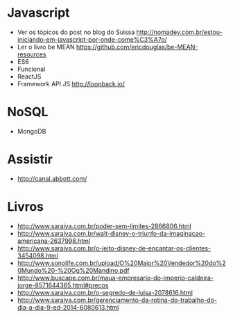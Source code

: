 Javascript
==========
- Ver os tópicos do post no blog do Suissa http://nomadev.com.br/estou-iniciando-em-javascript-por-onde-come%C3%A7o/
- Ler o livro be MEAN https://github.com/ericdouglas/be-MEAN-resources
- ES6
- Funcional
- ReactJS
- Framework API JS http://loopback.io/


NoSQL
=====
- MongoDB


Assistir
========
- http://canal.abbott.com/


Livros
======
- http://www.saraiva.com.br/poder-sem-limites-2866806.html
- http://www.saraiva.com.br/walt-disney-o-triunfo-da-imaginacao-americana-2637998.html
- http://www.saraiva.com.br/o-jeito-disney-de-encantar-os-clientes-3454098.html
- http://www.sonolife.com.br/upload/O%20Maior%20Vendedor%20do%20Mundo%20-%20Og%20Mandino.pdf
- http://www.buscape.com.br/maua-empresario-do-imperio-caldeira-jorge-8571644365.html#precos
- http://www.saraiva.com.br/o-segredo-de-luisa-2078616.html
- http://www.saraiva.com.br/gerenciamento-da-rotina-do-trabalho-do-dia-a-dia-9-ed-2014-6080613.html
